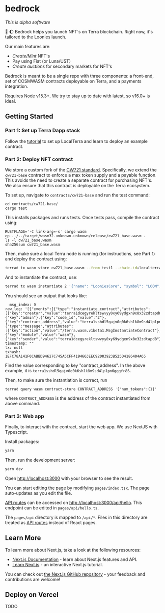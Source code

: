 # bedrock

_This is alpha software_

🗿 🌔 Bedrock helps you launch NFT's on Terra blockchain. Right now, it's tailored to the Loonies launch.

Our main features are:

- _Create/Mint_ NFT's
- Pay using Fiat (or Luna/UST)
- _Create auctions_ for secondary markets for NFT's

Bedrock is meant to be a single repo with three components: a front-end, set of COSMWASM contracts deployable on Terra, and
a payments integration.

Requires Node v15.3+. We try to stay up to date with latest, so v16.0+ is ideal.

## Getting Started

### Part 1: Set up Terra Dapp stack

Follow the [tutorial](https://docs.terra.money/Tutorials/Smart-contracts/Overview.html) to set up LocalTerra and learn to deploy an example contract.

### Part 2: Deploy NFT contract

We store a custom fork of the [CW721 standard](https://github.com/CosmWasm/cw-nfts). Specifically, we extend the `cw721-base` contract to enforce a max token supply and a payable function. This avoids the need to create a separate contract for purchasing NFT's. We also ensure that this contract is deployable on the Terra ecosystem.

To set up, navigate to `contracts/cw721-base` and run the test command:

```
cd contracts/cw721-base/
cargo test
```

This installs packages and runs tests. Once tests pass, compile the contract using:

```
RUSTFLAGS='-C link-arg=-s' cargo wasm
cp ../../target/wasm32-unknown-unknown/release/cw721_base.wasm .
ls -l cw721_base.wasm
sha256sum cw721_base.wasm
```

Then, make sure a local Terra node is running (for instructions, see Part 1) and deploy the contract using:

```bash
terrad tx wasm store cw721_base.wasm --from test1 --chain-id=localterra --gas=auto --fees=100000uluna --broadcast-mode=block
```

And to instantiate the contract, use:

```bash
terrad tx wasm instantiate 2 '{"name": "LooniesCore", "symbol": "LOON", "minter": "terra1dcegyrekltswvyy0xy69ydgxn9x8x32zdtapd8", "max_token_count": 10000}' --from test1 --chain-id=localterra --fees=10000uluna --gas=auto --broadcast-mode=block
```

You should see an output that looks like:

```
  msg_index: 0
raw_log: '[{"events":[{"type":"instantiate_contract","attributes":[{"key":"creator","value":"terra1dcegyrekltswvyy0xy69ydgxn9x8x32zdtapd8"},{"key":"admin"},{"key":"code_id","value":"2"},{"key":"contract_address","value":"terra1sshdl5qajv0q0k6shlk8m9sd4lplpn6gggfr86"}]},{"type":"message","attributes":[{"key":"action","value":"/terra.wasm.v1beta1.MsgInstantiateContract"},{"key":"module","value":"wasm"},{"key":"sender","value":"terra1dcegyrekltswvyy0xy69ydgxn9x8x32zdtapd8"}]}]}]'
timestamp: ""
tx: null
txhash: 1EFC78A141F0CABBD94627C745A5CFF4194663EEC92003923B525D4186404A65
```

Find the value corresponding to key "contract_address". In the above example, it is `terra1sshdl5qajv0q0k6shlk8m9sd4lplpn6gggfr86`.

Then, to make sure the instantiation is correct, run

```
terrad query wasm contract-store CONTRACT_ADDRESS '{"num_tokens":{}}'
```

where `CONTRACT_ADDRESS` is the address of the contract instantiated from above command.

### Part 3: Web app

Finally, to interact with the contract, start the web app. We use NextJS with Typescript.

Install packages:

```bash
yarn
```

Then, run the development server:

```bash
yarn dev
```

Open [http://localhost:3000](http://localhost:3000) with your browser to see the result.

You can start editing the page by modifying `pages/index.tsx`. The page auto-updates as you edit the file.

[API routes](https://nextjs.org/docs/api-routes/introduction) can be accessed on [http://localhost:3000/api/hello](http://localhost:3000/api/hello). This endpoint can be edited in `pages/api/hello.ts`.

The `pages/api` directory is mapped to `/api/*`. Files in this directory are treated as [API routes](https://nextjs.org/docs/api-routes/introduction) instead of React pages.

## Learn More

To learn more about Next.js, take a look at the following resources:

- [Next.js Documentation](https://nextjs.org/docs) - learn about Next.js features and API.
- [Learn Next.js](https://nextjs.org/learn) - an interactive Next.js tutorial.

You can check out [the Next.js GitHub repository](https://github.com/vercel/next.js/) - your feedback and contributions are welcome!

## Deploy on Vercel

TODO
